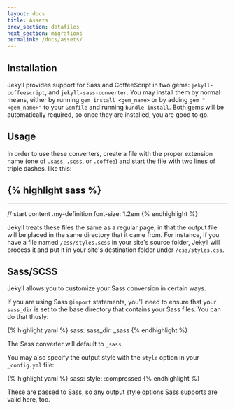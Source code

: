 ```yaml
---
layout: docs
title: Assets
prev_section: datafiles
next_section: migrations
permalink: /docs/assets/
---
```


## Installation

Jekyll provides support for Sass and CoffeeScript in two gems:
`jekyll-coffeescript`, and `jekyll-sass-converter`. You may install them
by normal means, either by running `gem install <gem_name>` or by adding
`gem "<gem_name>"` to your `Gemfile` and running `bundle install`.
Both gems will be automatically required, so once they are installed, you
are good to go.

## Usage

In order to use these converters, create a file with the proper extension
name (one of `.sass`, `.scss`, or `.coffee`) and start the file with two
lines of triple dashes, like this:

{% highlight sass %}
---
---

// start content
.my-definition
  font-size: 1.2em
{% endhighlight %}

Jekyll treats these files the same as a regular page, in that the output file
will be placed in the same directory that it came from. For instance, if you
have a file named `/css/styles.scss` in your site's source folder, Jekyll
will process it and put it in your site's destination folder under
`/css/styles.css`.

## Sass/SCSS

Jekyll allows you to customize your Sass conversion in certain ways.

If you are using Sass `@import` statements, you'll need to ensure that your
`sass_dir` is set to the base directory that contains your Sass files. You
can do that thusly:

{% highlight yaml %}
sass:
    sass_dir: _sass
{% endhighlight %}

The Sass converter will default to `_sass`.

You may also specify the output style with the `style` option in your
`_config.yml` file:

{% highlight yaml %}
sass:
    style: :compressed
{% endhighlight %}

These are passed to Sass, so any output style options Sass supports are valid
here, too.
